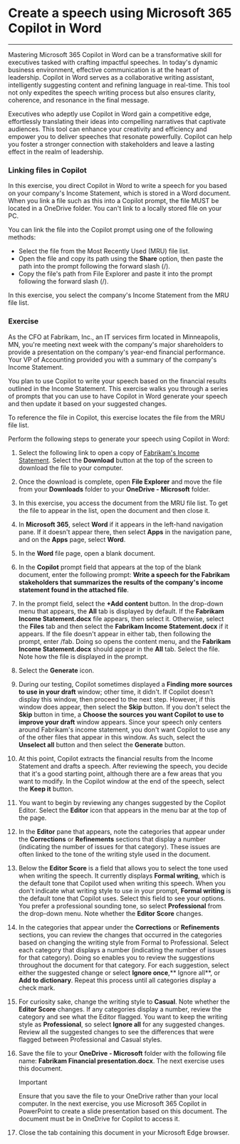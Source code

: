 
# Create a speech using Microsoft 365 Copilot in Word
---
Mastering Microsoft 365 Copilot in Word can be a transformative skill for executives tasked with crafting impactful speeches. In today's dynamic business environment, effective communication is at the heart of leadership. Copilot in Word serves as a collaborative writing assistant, intelligently suggesting content and refining language in real-time. This tool not only expedites the speech writing process but also ensures clarity, coherence, and resonance in the final message.

Executives who adeptly use Copilot in Word gain a competitive edge, effortlessly translating their ideas into compelling narratives that captivate audiences. This tool can enhance your creativity and efficiency and empower you to deliver speeches that resonate powerfully. Copilot can help you foster a stronger connection with stakeholders and leave a lasting effect in the realm of leadership.

### Linking files in Copilot

In this exercise, you direct Copilot in Word to write a speech for you based on your company's Income Statement, which is stored in a Word document. When you link a file such as this into a Copilot prompt, the file MUST be located in a OneDrive folder. You can't link to a locally stored file on your PC.

You can link the file into the Copilot prompt using one of the following methods:

- Select the file from the Most Recently Used (MRU) file list.
- Open the file and copy its path using the **Share** option, then paste the path into the prompt following the forward slash (/).
- Copy the file's path from File Explorer and paste it into the prompt following the forward slash (/).

In this exercise, you select the company's Income Statement from the MRU file list.

### Exercise

As the CFO at Fabrikam, Inc., an IT services firm located in Minneapolis, MN, you're meeting next week with the company's major shareholders to provide a presentation on the company's year-end financial performance. Your VP of Accounting provided you with a summary of the company's Income Statement.

You plan to use Copilot to write your speech based on the financial results outlined in the Income Statement. This exercise walks you through a series of prompts that you can use to have Copilot in Word generate your speech and then update it based on your suggested changes.

To reference the file in Copilot, this exercise locates the file from the MRU file list.

Perform the following steps to generate your speech using Copilot in Word:

1. Select the following link to open a copy of [Fabrikam's Income Statement](https://go.microsoft.com/fwlink/?linkid=2268823). Select the **Download** button at the top of the screen to download the file to your computer.
1. Once the download is complete, open **File Explorer** and move the file from your **Downloads** folder to your **OneDrive - Microsoft** folder.
1. In this exercise, you access the document from the MRU file list. To get the file to appear in the list, open the document and then close it.
1. In **Microsoft 365**, select **Word** if it appears in the left-hand navigation pane. If it doesn't appear there, then select **Apps** in the navigation pane, and on the **Apps** page, select **Word**.
1. In the **Word** file page, open a blank document.
1. In the **Copilot** prompt field that appears at the top of the blank document, enter the following prompt: **Write a speech for the Fabrikam stakeholders that summarizes the results of the company's income statement found in the attached file**.
1. In the prompt field, select the **+Add content** button. In the drop-down menu that appears, the **All** tab is displayed by default. If the **Fabrikam Income Statement.docx** file appears, then select it. Otherwise, select the **Files** tab and then select the **Fabrikam Income Statement.docx** if it appears. If the file doesn't appear in either tab, then following the prompt, enter /fab. Doing so opens the content menu, and the **Fabrikam Income Statement.docx** should appear in the **All** tab. Select the file. Note how the file is displayed in the prompt.
1. Select the **Generate** icon. 
1. During our testing, Copilot sometimes displayed a **Finding more sources to use in your draft** window; other time, it didn't. If Copilot doesn’t display this window, then proceed to the next step. However, if this window does appear, then select the **Skip** button. If you don't select the **Skip** button in time, a **Choose the sources you want Copilot to use to improve your draft** window appears. Since your speech only centers around Fabrikam's income statement, you don't want Copilot to use any of the other files that appear in this window. As such, select the **Unselect all** button and then select the **Generate** button.  
1. At this point, Copilot extracts the financial results from the Income Statement and drafts a speech. After reviewing the speech, you decide that it's a good starting point, although there are a few areas that you want to modify. In the Copilot window at the end of the speech, select the **Keep it** button.
1. You want to begin by reviewing any changes suggested by the Copilot Editor. Select the **Editor** icon that appears in the menu bar at the top of the page.
1. In the **Editor** pane that appears, note the categories that appear under the **Corrections** or **Refinements** sections that display a number (indicating the number of issues for that category). These issues are often linked to the tone of the writing style used in the document.
1. Below the **Editor Score** is a field that allows you to select the tone used when writing the speech. It currently displays **Formal writing**, which is the default tone that Copilot used when writing this speech. When you don't indicate what writing style to use in your prompt, **Formal writing** is the default tone that Copilot uses. Select this field to see your options. You prefer a professional sounding tone, so select **Professional** from the drop-down menu. Note whether the **Editor Score** changes.
1. In the categories that appear under the **Corrections** or **Refinements** sections, you can review the changes that occurred in the categories based on changing the writing style from Formal to Professional. Select each category that displays a number (indicating the number of issues for that category). Doing so enables you to review the suggestions throughout the document for that category. For each suggestion, select either the suggested change or select **Ignore once**,** Ignore all**, or **Add to dictionary**. Repeat this process until all categories display a check mark.
1. For curiosity sake, change the writing style to **Casual**. Note whether the **Editor Score** changes. If any categories display a number, review the category and see what the Editor flagged. You want to keep the writing style as **Professional**, so select **Ignore all** for any suggested changes. Review all the suggested changes to see the differences that were flagged between Professional and Casual styles.
1. Save the file to your **OneDrive - Microsoft** folder with the following file name: **Fabrikam Financial presentation.docx**. The next exercise uses this document.

    > [!IMPORTANT]
    >  Ensure that you save the file to your OneDrive rather than your local computer. In the next exercise, you use Microsoft 365 Copilot in PowerPoint to create a slide presentation based on this document. The document must be in OneDrive for Copilot to access it.

1. Close the tab containing this document in your Microsoft Edge browser.
